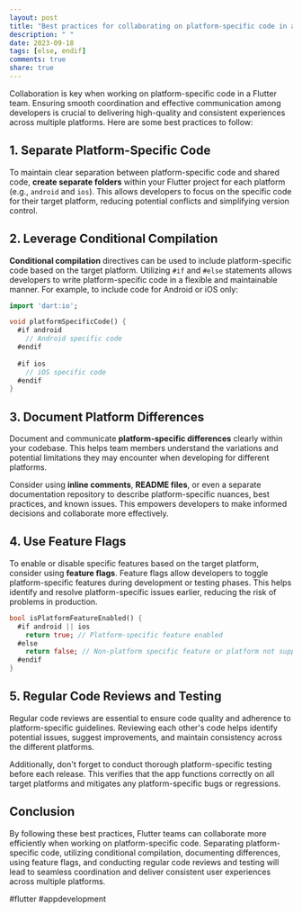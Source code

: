 ```yaml
---
layout: post
title: "Best practices for collaborating on platform-specific code in a Flutter team."
description: " "
date: 2023-09-18
tags: [else, endif]
comments: true
share: true
---
```


Collaboration is key when working on platform-specific code in a Flutter team. Ensuring smooth coordination and effective communication among developers is crucial to delivering high-quality and consistent experiences across multiple platforms. Here are some best practices to follow:

## 1. Separate Platform-Specific Code

To maintain clear separation between platform-specific code and shared code, **create separate folders** within your Flutter project for each platform (e.g., `android` and `ios`). This allows developers to focus on the specific code for their target platform, reducing potential conflicts and simplifying version control.

## 2. Leverage Conditional Compilation

**Conditional compilation** directives can be used to include platform-specific code based on the target platform. Utilizing `#if` and `#else` statements allows developers to write platform-specific code in a flexible and maintainable manner. For example, to include code for Android or iOS only:

```dart
import 'dart:io';

void platformSpecificCode() {
  #if android
    // Android specific code
  #endif
  
  #if ios
    // iOS specific code
  #endif
}
```

## 3. Document Platform Differences

Document and communicate **platform-specific differences** clearly within your codebase. This helps team members understand the variations and potential limitations they may encounter when developing for different platforms.

Consider using **inline comments**, **README files**, or even a separate documentation repository to describe platform-specific nuances, best practices, and known issues. This empowers developers to make informed decisions and collaborate more effectively.

## 4. Use Feature Flags

To enable or disable specific features based on the target platform, consider using **feature flags**. Feature flags allow developers to toggle platform-specific features during development or testing phases. This helps identify and resolve platform-specific issues earlier, reducing the risk of problems in production.

```dart
bool isPlatformFeatureEnabled() {
  #if android || ios
    return true; // Platform-specific feature enabled
  #else
    return false; // Non-platform specific feature or platform not supported
  #endif
}
```

## 5. Regular Code Reviews and Testing

Regular code reviews are essential to ensure code quality and adherence to platform-specific guidelines. Reviewing each other's code helps identify potential issues, suggest improvements, and maintain consistency across the different platforms.

Additionally, don't forget to conduct thorough platform-specific testing before each release. This verifies that the app functions correctly on all target platforms and mitigates any platform-specific bugs or regressions.

## Conclusion

By following these best practices, Flutter teams can collaborate more efficiently when working on platform-specific code. Separating platform-specific code, utilizing conditional compilation, documenting differences, using feature flags, and conducting regular code reviews and testing will lead to seamless coordination and deliver consistent user experiences across multiple platforms.

#flutter #appdevelopment